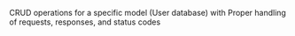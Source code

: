 CRUD operations for a specific model (User database)
with Proper handling of requests, responses, and status codes
